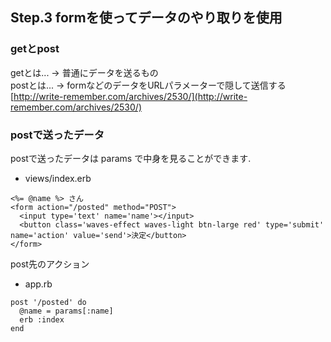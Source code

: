 <h2>Step.3 formを使ってデータのやり取りを使用</h2>

<h3>getとpost</h3>

getとは... -> 普通にデータを送るもの  
postとは... -> formなどのデータをURLパラメーターで隠して送信する  
[http://write-remember.com/archives/2530/](http://write-remember.com/archives/2530/)

<h3>postで送ったデータ</h3>

postで送ったデータは params で中身を見ることができます.

- views/index.erb

```
<%= @name %> さん
<form action="/posted" method="POST">
  <input type='text' name='name'></input>
  <button class='waves-effect waves-light btn-large red' type='submit' name='action' value='send'>決定</button>
</form>
```

post先のアクション

- app.rb

```
post '/posted' do
  @name = params[:name]
  erb :index
end
```